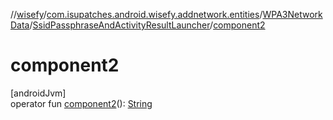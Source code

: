 //[wisefy](../../../../index.md)/[com.isupatches.android.wisefy.addnetwork.entities](../../index.md)/[WPA3NetworkData](../index.md)/[SsidPassphraseAndActivityResultLauncher](index.md)/[component2](component2.md)

# component2

[androidJvm]\
operator fun [component2](component2.md)(): [String](https://kotlinlang.org/api/latest/jvm/stdlib/kotlin/-string/index.html)
